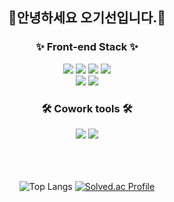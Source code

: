 <div align ="center">
    <div>
        <h2>
          안녕하세요 오기선입니다.👏
        </h2>
    </div>
    <div>
      <h3> ✨ Front-end Stack ✨</h3>  
      <div>
        <img src="https://img.shields.io/badge/HTML5-E34F26?style=for-the-badge&logo=html5&logoColor=white"/>
        <img src="https://img.shields.io/badge/CSS-239120?&style=for-the-badge&logo=css3&logoColor=white"/>
        <img src="https://img.shields.io/badge/JavaScript-F7DF1E?style=for-the-badge&logo=JavaScript&logoColor=white"/>
        <img src="https://img.shields.io/badge/TypeScript-007ACC?style=for-the-badge&logo=typescript&logoColor=white"/>
      </div>
    </div>
  <div>
    <img src="https://img.shields.io/badge/React-20232A?style=for-the-badge&logo=react&logoColor=61DAFB"/>
    <img src="https://img.shields.io/badge/Vue.js-35495E?style=for-the-badge&logo=vue.js&logoColor=4FC08D"/>
  </div>
    <div>
      <h3> 🛠 Cowork tools 🛠 </h3>
      <div>
        <img src="https://img.shields.io/badge/GitHub-100000?style=for-the-badge&logo=github&logoColor=white"/>
        <img src="https://img.shields.io/badge/Figma-F24E1E?style=for-the-badge&logo=figma&logoColor=white"/>
      </div>
    </div>
    </br>
    </br>
    </br>
     <div>
    <div>
        
  ![Top Langs](https://github-readme-stats.vercel.app/api/top-langs/?username=anuraghazra&layout=compact)
  [![Solved.ac Profile](http://mazassumnida.wtf/api/v2/generate_badge?boj=pakox123)](https://solved.ac/pakox123/)
  


      
  </div>
</div>
